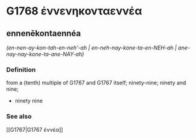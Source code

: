 # G1768 ἐννενηκονταεννέα

## ennenēkontaennéa

_(en-nen-ay-kon-tah-en-neh'-ah | en-neh-nay-kone-ta-en-NEH-ah | ane-nay-nay-kone-ta-ane-NAY-ah)_

### Definition

from a (tenth) multiple of G1767 and G1767 itself; ninety-nine; ninety and nine; 

- ninety nine

### See also

[[G1767|G1767 ἐννέα]]

